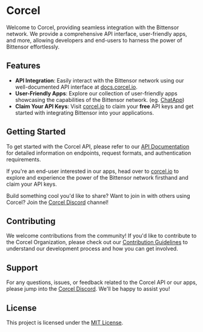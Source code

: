 # Corcel

Welcome to Corcel, providing seamless integration with the Bittensor network. We provide a comprehensive API interface, user-friendly apps, and more, allowing developers and end-users to harness the power of Bittensor effortlessly.

## Features

- **API Integration**: Easily interact with the Bittensor network using our well-documented API interface at [docs.corcel.io](https://docs.corcel.io).
- **User-Friendly Apps**: Explore our collection of user-friendly apps showcasing the capabilities of the Bittensor network. (eg. [ChatApp](https://app.corcel.io/chat))
- **Claim Your API Keys**: Visit [corcel.io](https://app.corcel.io/dashboard/api-keys) to claim your **free** API keys and get started with integrating Bittensor into your applications.

## Getting Started

To get started with the Corcel API, please refer to our [API Documentation](https://docs.corcel.io) for detailed information on endpoints, request formats, and authentication requirements.

If you're an end-user interested in our apps, head over to [corcel.io](https://app.corcel.io/dashboard/api-keys) to explore and experience the power of the Bittensor network firsthand and claim your API keys.

Build something cool you'd like to share?  Want to join in with others using Corcel?  Join the [Corcel Discord](https://discord.gg/9QmZWn5eEy) channel!


## Contributing

We welcome contributions from the community! If you'd like to contribute to the Corcel Organization, please check out our [Contribution Guidelines](CONTRIBUTING.md) to understand our development process and how you can get involved.

## Support

For any questions, issues, or feedback related to the Corcel API or our apps, please jump into the [Corcel Discord](https://discord.gg/9QmZWn5eEy). We'll be happy to assist you!

## License

This project is licensed under the [MIT License](LICENSE).
